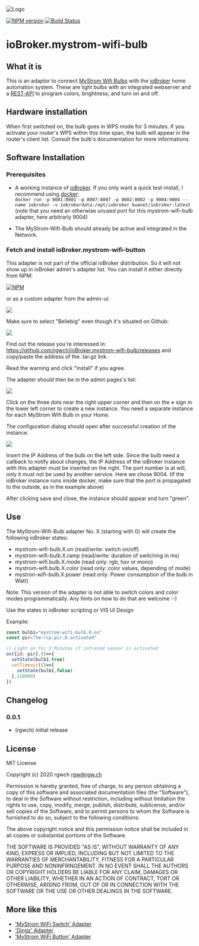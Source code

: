![Logo](admin/mystrom-wifi-bulb.jpg)

[![NPM version](http://img.shields.io/npm/v/iobroker.mystrom-wifi-bulb.svg)](https://www.npmjs.com/package/iobroker.mystrom-wifi-bulb)
[![Build Status](https://travis-ci.com/rgwch/ioBroker.mystrom-wifi-bulb.svg?branch=master)](https://travis-ci.com/rgwch/ioBroker.mystrom-wifi-bulb)

# ioBroker.mystrom-wifi-bulb


## What it is

This is an adaptor to connect [MyStrom Wifi Bulbs](https://mystrom.ch/de/wifi-bulb/) with the [ioBroker](https://www.iobroker.net) home automation system. These are light bulbs with an integrated webserver and a [REST-API](http://api.mystrom.ch) to program colors, brightness, and turn on and off.
 
## Hardware installation

When first switched on, the bulb goes in WPS mode for 3 minutes. If you activate your router's WPS within this time span, the bulb will appear in the router's client list. Consult the bulb's documentation for more informations.

## Software Installation

### Prerequisites

- A working instance of [ioBroker](http://www.iobroker.net). If you only want a quick test-install, I recommend using [docker](https://www.docker.com/):  
`docker run -p 8081:8081 -p 8087:8087 -p 8082:8082 -p 9004:9004 --name iobroker -v iobrokerdata:/opt/iobroker buanet/iobroker:latest` (note that you need an otherwise unused port for this mystrom-wifi-bulb adapter, here arbitrarly 9004)

- The MyStrom-Wifi-Bulb should already be active and integrated in the Network. 

### Fetch and install ioBroker.mystrom-wifi-button

This adapter is not part of the official ioBroker distribution. So it will not show up in ioBroker admin's adapter list. You can install it either directly from NPM:

[![NPM](https://nodei.co/npm/iobroker.mystrom-wifi-bulb.png)](https://nodei.co/npm/iobroker.mystrom-wifi-bulb/)

or as a custom adapter from the admin-ui:

![](doc/bulb_1.jpg)

Make sure to select "Beliebig" even though it's situated on Github:

![](doc/bulb_2.jpg)

Find out the release you're interessed in: <https://github.com/rgwch/ioBroker.mystrom-wifi-bulb/releases> and copy/paste the address of the .tar.gz link.

Read the warning and click "install" if you agree.

The adapter should then be in the admin pages's list:

![](doc/bulb_3.jpg)

Click on the three dots near the right upper corner and then on the **+** sign in the lower left corner to create a new instance. You need a separate instance for each MyStrom Wifi Bulb in your Home.

The configuration dialog should open after successful creation of the instance. 

![](doc/bulb_4.jpg)

Insert the IP Address of the bulb on the left side. Since the bulb need a callback to notify about changes, the IP Address of the ioBroker instance with this adapter must be inserted on the right. The port number is at will, only it must not be used by another service. Here we chose 9004. (If the ioBroker instance runs inside docker, make sure that the port is propagated to the outside, as in the example above)

After clicking save and close, the instance should appear and turn "green".

## Use

The MyStrom-Wifi-Bulb adapter No. X (starting with 0) will create the following ioBroker states:

* mystrom-wifi-bulb.X.on  (read/write: switch on/off)
* mystrom-wifi-bulb.X.ramp (read/write: duration of switching in ms)
* mystrom-wifi.bulb.X.mode (read only: rgb, hsv or mono)
* mystrom-wifi.bulb.X.color (read only: color values, depending of mode)
* mystron-wifi-bulb.X.power (read only: Power consumption of the bulb in Watt)

Note: This version of the adapter is not able to switch colors and color modes programmatically. Any hints on how to do that are welcome :-)

Use the states in ioBroker scripting or VIS UI Design

Example:

````javascript
const bulb1="mystrom-wifi-bulb.0.on"
const pir="hm-rcp-pir.0.activated"

// Light on for 2 Minutes if infrared sensor is activated
on({id: pir},()=>{
  setState(bulb1,true)
  setTimeout(()=>{
    setState(bulb1,false)
  },120000)
})
````

## Changelog

### 0.0.1
* (rgwch) initial release

## License
MIT License

Copyright (c) 2020 rgwch <rgw@rgw.ch>

Permission is hereby granted, free of charge, to any person obtaining a copy
of this software and associated documentation files (the "Software"), to deal
in the Software without restriction, including without limitation the rights
to use, copy, modify, merge, publish, distribute, sublicense, and/or sell
copies of the Software, and to permit persons to whom the Software is
furnished to do so, subject to the following conditions:

The above copyright notice and this permission notice shall be included in all
copies or substantial portions of the Software.

THE SOFTWARE IS PROVIDED "AS IS", WITHOUT WARRANTY OF ANY KIND, EXPRESS OR
IMPLIED, INCLUDING BUT NOT LIMITED TO THE WARRANTIES OF MERCHANTABILITY,
FITNESS FOR A PARTICULAR PURPOSE AND NONINFRINGEMENT. IN NO EVENT SHALL THE
AUTHORS OR COPYRIGHT HOLDERS BE LIABLE FOR ANY CLAIM, DAMAGES OR OTHER
LIABILITY, WHETHER IN AN ACTION OF CONTRACT, TORT OR OTHERWISE, ARISING FROM,
OUT OF OR IN CONNECTION WITH THE SOFTWARE OR THE USE OR OTHER DEALINGS IN THE
SOFTWARE.

## More like this

* ['MyStrom WiFi Switch' Adapter](http://github.com/rgwch/ioBroker.mystrom-wifi-switch)
* ['Dingz' Adapter](http://github.com/rgwch/ioBroker.dingz)
* ['MyStrom WiFi Button' Adapter](http://github.com/rgwch/ioBroker.mystrom-wifi-button)